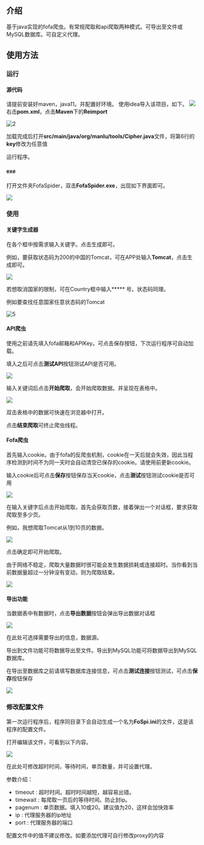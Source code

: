 ## 介绍

基于java实现的fofa爬虫。有常规爬取和api爬取两种模式。可导出至文件或MySQL数据库。可自定义代理。

## 使用方法

### 运行

#### 源代码

请提前安装好maven，java11。并配置好环境。
使用idea导入该项目，如下。
![](/images/1.png)
右击**pom.xml**，点击**Maven**下的**Reimport**

![2](images\2.png)

加载完成后打开**src/main/java/org/manlu/tools/Cipher.java**文件，将第6行的**key**修改为任意值

运行程序。

#### exe

打开文件夹FofaSpider，双击**FofaSpider.exe**，出现如下界面即可。

![](images/3.png)

### 使用

#### 关键字生成器

在各个框中按需求输入关键字。点击生成即可。

例如，要获取状态码为200的中国的Tomcat，可在APP处输入**Tomcat**，点击生成即可。

![](images/4.png)

若想取消国家的限制，可在Country框中输入***** 号。状态码同理。

例如要查找任意国家任意状态码的Tomcat

![5](images/5.png)

#### API爬虫

使用之前请先填入fofa邮箱和APIKey。可点击保存按钮，下次运行程序可自动加载。

填入之后可点击**测试API**按钮测试API是否可用。

![](images/6.png)

输入关键词后点击**开始爬取**，会开始爬取数据。并呈现在表格中。

![](images/7.png)

双击表格中的数据可快速在浏览器中打开。

点击**结束爬取**可终止爬虫线程。

#### Fofa爬虫

首先输入cookie。由于fofa的反爬虫机制，cookie在一天后就会失效，因此当程序检测到时间不为同一天时会自动清空已保存的cookie。请使用前更新cookie。

输入cookie后可点击**保存**按钮保存当天cookie，点击**测试**按钮测试cookie是否可用

![](images/8.png)

在输入关键字后点击开始爬取，首先会获取页数，接着弹出一个对话框，要求获取爬取至多少页。

例如，我想爬取Tomcat从1到10页的数据。

![](images/9.png)

点击确定即可开始爬取。

由于网络不稳定，爬取大量数据时很可能会发生数据损耗或连接超时。当你看到当前数据量超过一分钟没有变动，则为爬取结束。

![](images/10.png)

#### 导出功能

当数据表中有数据时，点击**导出数据**按钮会弹出导出数据对话框

![](images/11.png)

在此处可选择需要导出的信息，数据源。

导出到文件功能可将数据导出至文件。导出到MySQL功能可将数据导出到MySQL数据库。

在导出至数据库之前请填写数据库连接信息，可点击**测试连接**按钮测试，可点击**保存**按钮保存

![](images/12.png)

### 修改配置文件

第一次运行程序后，程序同目录下会自动生成一个名为**FoSpi.ini**的文件，这是该程序的配置文件。

打开编辑该文件，可看到以下内容。

![](images/13.png)

在此处可修改超时时间，等待时间，单页数量，并可设置代理。

参数介绍：

- timeout : 超时时间。超时时间越短，越容易出错。
- timewait : 每爬取一页后的等待时间。防止封ip。
- pagenum : 单页数据。填入10或20。建议值为20，这样会加快效率
- ip : 代理服务器的ip地址
- port : 代理服务器的端口

配置文件中的值不建议修改。如要添加代理可自行修改proxy的内容
